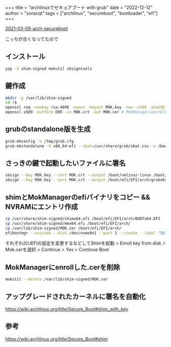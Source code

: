 +++
title = "archlinuxでセキュアブート with grub"
date = "2022-12-12"
author = "soracqt"
tags = ["archlinux", "secureboot", "bootloader", "efi"]
+++

[2021-03-09-arch-secureboot](/posts/2021-03-09-arch-secureboot/)

こっちが古くなってたので

## インストール

```bash
yay -S shim-signed mokutil sbsigntools
```

## 鍵作成

```bash
mkdir -p /var/lib/shim-signed
cd !$
openssl req -newkey rsa:4096 -noenc -keyout MOK.key -new -x509 -sha256 -days 3650 -subj "/CN=my Machine Owner Key/" -out MOK.crt
openssl x509 -outform DER -in MOK.crt -out MOK.cer # MokManagerにenrollするのにDERフォーマットな証明書が必要
```

## grubのstandalone版を生成

```bash
grub-mkconfig -o /tmp/grub.cfg
grub-mkstandalone -O x86_64-efi --sbat=/usr/share/grub/sbat.csv -o /boot/efi/EFI/arch/grubx64.efi "/boot/grub/grub.cfg=/tmp/grub.cfg"
```

## さっきの鍵で起動したいファイルに署名

```bash
sbsign --key MOK.key --cert MOK.crt --output /boot/vmlinuz-linux /boot/vmlinuz-linux
sbsign --key MOK.key --cert MOK.crt --output /boot/efi/EFI/arch/grubx64.efi /boot/efi/EFI/arch/grubx64.efi
```

## shimとMokManagerのefiバイナリをコピー && NVRAMにエントリ作成

```bash
cp /usr/share/shim-signed/shimx64.efi /boot/efi/EFI/arch/BOOTx64.EFI
cp /usr/share/shim-signed/mmx64.efi /boot/efi/EFI/arch/
cp /var/lib/shim-signed/MOK.cer /boot/efi/EFI/arch/
efibootmgr --unicode --disk /dev/nvme0n1 --part 1 --create --label "Shim" --loader "\EFI\arch\BOOTx64.EFI"
```

それぞれのUEFIの設定を変更するなどしてShimを起動 > Enroll key from disk > Mok.cerを選択 > Continue > Yes > Continue Boot

## MokManagerにenrollした.cerを削除

```bash
mokutil --delete /var/lib/shim-signed/MOK.cer
```

## アップグレードされたカーネルに署名を自動化

https://wiki.archlinux.org/title/Secure_Boot#shim_with_key

## 参考

https://wiki.archlinux.org/title/Secure_Boot#shim
